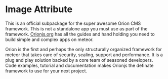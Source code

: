 # Image Attribute
This is an official subpackage for the super awesome Orion CMS framework. This is not a standalone app you must use as part of the framework. 
[Orionjs.org](http://Orionjs.org) has all the guides and hand holding you need to build simple and complex apps on meteor. 

Orion is the first and perhaps the only structurally organized framework for meteor that takes care of security, scaling, support and performance. It is a plug and play solution backed by a core team of seasoned developers. Code examples, tutorial and documentation makes Orionjs the definate framework to use for your next project.
